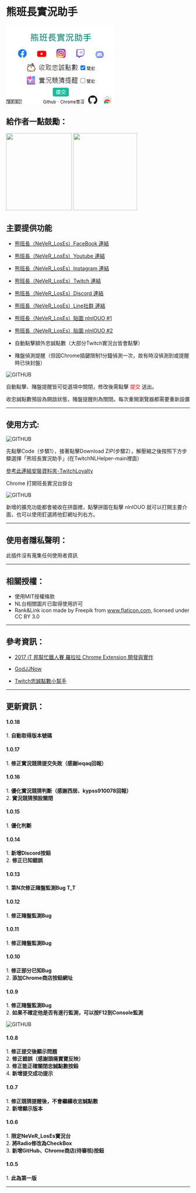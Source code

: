 # 熊班長實況助手

![GITHUB]( https://github.com/JinWei0811/-/blob/main/interface.png "interface")

## 給作者一點鼓勵：
<img src="https://github.com/JinWei0811/NLHelper/blob/main/JKOPay.png" width=180 height=211>
<img src="https://github.com/JinWei0811/NLHelper/blob/main/Linepay.png" width=175 height=211>

## 主要提供功能
- <p><a href="https://www.facebook.com/NeVeRLosEs">熊班長（NeVeR_LosEs）FaceBook 連結</a></p>
- <p><a href="https://www.youtube.com/channel/UCRdJzOsu4MwKmY04vfAIDHw">熊班長（NeVeR_LosEs）Youtube 連結</a></p>
- <p><a href="https://www.instagram.com/nln1nl/?hl=zh-tw">熊班長（NeVeR_LosEs）Instagram 連結</a></p>
- <p><a href="https://www.twitch.tv/never_loses">熊班長（NeVeR_LosEs）Twitch 連結</a></p>
- <p><a href="https://discord.com/invite/Ycf9Gsxy2A">熊班長（NeVeR_LosEs）Discord 連結</a></p>
- <p><a href="https://reurl.cc/Ldp8L4">熊班長（NeVeR_LosEs）Line社群 連結</a></p>
- <p><a href="https://store.line.me/stickershop/product/13117151/zh-Hant">熊班長（NeVeR_LosEs）貼圖 nlnlOUO #1</a></p>
- <p><a href="https://store.line.me/stickershop/product/14696383/zh-Hant">熊班長（NeVeR_LosEs）貼圖 nlnlOUO #2</a></p>

- 自動點擊額外忠誠點數（大部分Twitch實況台皆會點擊）
- 賭盤偵測提醒（但因Chrome插鍵限制1分鐘偵測一次，故有時沒偵測到或提醒時已快封盤）

![GITHUB]( https://github.com/JinWei0811/TwitchNLHelper/blob/main/Notification.png "notification")
<p>自動點擊、賭盤提醒皆可從選項中關閉，修改後需點擊 <font color=#FF0000>提交</font> 送出。</p>
<p>收忠誠點數預設為開啟狀態，賭盤提醒則為關閉。每次重開瀏覽器都需要重新設置</p>
<hr>

## 使用方式:
![GITHUB]( https://github.com/JinWei0811/TwitchNLHelper/blob/main/Github_Download.png "introduction")

<p>先點擊Code（步驟1），接著點擊Download ZIP(步驟2），解壓縮之後按照下方步驟選擇「熊班長實況助手」(在TwitchNLHelper-main裡面）</p>

<p><a href="https://www.alexclassroom.com/internet/google/google-chrome/how-to-manually-install-chrome-extension/">參考此連結安裝資料夾-TwitchLoyalty</a></p>

<p>Chrome 打開班長實況台掛台</p>

![GITHUB]( https://github.com/JinWei0811/TwitchNLHelper/blob/main/Introduction.png "introduction")
<p>新增的擴充功能都會被收在拼圖裡，點擊拼圖在點擊 nlnlOUO 就可以打開主要介面，也可以使用釘選將他釘網址列右方。</p>

<hr>

## 使用者隱私聲明：
此插件沒有蒐集任何使用者資訊

<hr>

## 相關授權：
* 使用MIT授權條款
* NL台相關圖片已取得使用許可
* Rank&Link icon made by Freepik from www.flaticon.com, licensed under CC BY 3.0

<hr>

## 參考資訊：
* <p><a href="https://ithelp.ithome.com.tw/users/20079450/ironman/1149">2017 iT 邦幫忙鐵人賽 羅拉拉 Chrome Extension 開發與實作</a></p>
* <p><a href="https://github.com/kakapontw/GodJJNow">GodJJNow</a></p>
* <p><a href="https://github.com/sky7st/TwitchAutoLoyalty">Twitch忠誠點數小幫手</a></p>


<hr>

## 更新資訊：

<h4>1.0.18</h4>
1. <strong>自動取得版本號碼</strong> <br>

<h4>1.0.17</h4>
1. <strong>修正實況競猜提交失敗（感謝ieqaq回報）</strong> <br>

<h4>1.0.16</h4>
1. <strong>優化實況競猜判斷（感謝西居、kypss910078回報）</strong> <br>
2. <strong>實況競猜預設關閉</strong> <br>

<h4>1.0.15</h4>
1. <strong>優化判斷</strong>

<h4>1.0.14</h4>
1. <strong>新增Discord按鈕</strong> <br>
2. <strong>修正已知錯誤</strong>

<h4>1.0.13</h4>
1. <strong>第N次修正賭盤監測Bug T_T </strong>

<h4>1.0.12</h4>
1. <strong>修正賭盤監測Bug</strong>

<h4>1.0.11</h4>
1. <strong>修正賭盤監測Bug</strong>

<h4>1.0.10</h4>
1. <strong>修正部分已知Bug</strong> <br>
2. <strong>添加Chrome商店按鈕網址</strong>

<h4>1.0.9</h4>
1. <strong>修正賭盤監測Bug</strong> <br>
2. <strong>如果不確定他是否有進行監測，可以按F12到Console監測</strong> <br>

![GITHUB]( https://github.com/JinWei0811/TwitchNLHelper/blob/main/Detection.png "Detection")


<h4>1.0.8</h4>
1. <strong>修正提交後顯示問題</strong> <br>
2. <strong>修正錯誤（感謝頭痛寶寶反映）</strong> <br>
3. <strong>修正能正確關閉忠誠點數按鈕</strong> <br>
4. <strong>新增提交成功提示</strong>


<h4>1.0.7</h4>
1. <strong>修正競猜提醒後，不會繼續收忠誠點數</strong> <br>
2. <strong>新增顯示版本</strong>

<h4>1.0.6</h4>
1. <strong>限定NeVeR_LosEs實況台</strong> <br>
2. <strong>將Radio修改為CheckBox</strong> <br>
3. <strong>新增GitHub、Chrome商店(待審核)按鈕</strong>

<h4>1.0.5</h4>
1. <strong>此為第一版</strong>

<hr>
